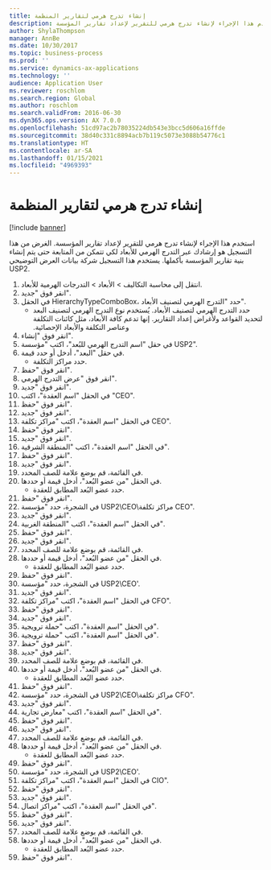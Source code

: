 ```yaml
---
title: إنشاء تدرج هرمي لتقارير المنظمة
description: استخدم هذا الإجراء لإنشاء تدرج هرمي للتقرير لإعداد تقارير المؤسسة.
author: ShylaThompson
manager: AnnBe
ms.date: 10/30/2017
ms.topic: business-process
ms.prod: ''
ms.service: dynamics-ax-applications
ms.technology: ''
audience: Application User
ms.reviewer: roschlom
ms.search.region: Global
ms.author: roschlom
ms.search.validFrom: 2016-06-30
ms.dyn365.ops.version: AX 7.0.0
ms.openlocfilehash: 51cd97ac2b78035224db543e3bcc5d606a16ffde
ms.sourcegitcommit: 38d40c331c8894acb7b119c5073e3088b54776c1
ms.translationtype: HT
ms.contentlocale: ar-SA
ms.lasthandoff: 01/15/2021
ms.locfileid: "4969393"
---
```

# <a name="create-an-organization-report-hierarchy"></a>إنشاء تدرج هرمي لتقارير المنظمة

[!include [banner](../../includes/banner.md)]

استخدم هذا الإجراء لإنشاء تدرج هرمي للتقرير لإعداد تقارير المؤسسة. الغرض من هذا التسجيل هو إرشادك عبر التدرج الهرمي للأبعاد لكي تتمكن من المتابعة حتى يتم إنشاء بنية تقارير المؤسسة بأكملها. يستخدم هذا التسجيل شركة بيانات العرض التوضيحي USP2.

1. انتقل إلى محاسبة التكاليف > الأبعاد > التدرجات الهرمية للأبعاد‬.
2. انقر فوق "جديد".
3. في الحقل HierarchyTypeComboBox، حدد "التدرج الهرمي لتصنيف الأبعاد‬".
    * حدد التدرج الهرمي لتصنيف الأبعاد‬. يُستخدم نوع ‏‫التدرج الهرمي لتصنيف البعد لتحديد القواعد ولأغراض إعداد التقارير. إنها تدعم كافة الأبعاد، مثل كائنات التكلفة وعناصر التكلفة والأبعاد الإحصائية.  
4. انقر فوق "إنشاء".
5. في حقل "‏‫اسم التدرج الهرمي للبُعد‬‬"، اكتب "مؤسسة USP2".
6. في حقل "البعد"، أدخل أو حدد قيمة.
    * حدد مراكز التكلفة.  
7. انقر فوق "حفظ".
8. انقر فوق "عرض التدرج الهرمي".
9. انقر فوق "جديد".
10. في الحقل "اسم العقدة"، اكتب "CEO".
11. انقر فوق "حفظ".
12. انقر فوق "جديد".
13. في الحقل "اسم العقدة"، اكتب "مراكز تكلفة CEO".
14. انقر فوق "حفظ".
15. انقر فوق "جديد".
16. في الحقل "اسم العقدة"، اكتب "المنطقة الشرقية".
17. انقر فوق "حفظ".
18. انقر فوق "جديد".
19. في القائمة، قم بوضع علامة للصف المحدد.
20. في الحقل "من عضو البُعد‬"، أدخل قيمة أو حددها.
    * حدد عضو البُعد المطابق للعقدة.  
21. انقر فوق "حفظ".
22. في الشجرة، حدد "مؤسسة USP2\CEO\مراكز تكلفة CEO".
23. انقر فوق "جديد".
24. في الحقل "اسم العقدة"، اكتب "المنطقة الغربية".
25. انقر فوق "حفظ".
26. انقر فوق "جديد".
27. في القائمة، قم بوضع علامة للصف المحدد.
28. في الحقل "من عضو البُعد‬"، أدخل قيمة أو حددها.
    * حدد عضو البُعد المطابق للعقدة.  
29. انقر فوق "حفظ".
30. في الشجرة، حدد "مؤسسة USP2\CEO'.
31. انقر فوق "جديد".
32. في الحقل "اسم العقدة"، اكتب "مراكز تكلفة CFO".
33. انقر فوق "حفظ".
34. انقر فوق "جديد".
35. في الحقل "اسم العقدة"، اكتب "حملة ترويجية".
36. في الحقل "اسم العقدة"، اكتب "حملة ترويجية".
37. انقر فوق "حفظ".
38. انقر فوق "جديد".
39. في القائمة، قم بوضع علامة للصف المحدد.
40. في الحقل "من عضو البُعد‬"، أدخل قيمة أو حددها.
    * حدد عضو البُعد المطابق للعقدة.  
41. انقر فوق "حفظ".
42. في الشجرة، حدد "مؤسسة USP2‏\CEO\مراكز تكلفة CFO".
43. انقر فوق "جديد".
44. في الحقل "اسم العقدة"، اكتب "معارض تجارية".
45. انقر فوق "حفظ".
46. انقر فوق "جديد".
47. في القائمة، قم بوضع علامة للصف المحدد.
48. في الحقل "من عضو البُعد‬"، أدخل قيمة أو حددها.
    * حدد عضو البُعد المطابق للعقدة.  
49. انقر فوق "حفظ".
50. في الشجرة، حدد "مؤسسة USP2\CEO'.
51. في الحقل "اسم العقدة"، اكتب "مراكز تكلفة CIO".
52. انقر فوق "حفظ".
53. انقر فوق "جديد".
54. في الحقل "اسم العقدة"، اكتب "مراكز اتصال".
55. انقر فوق "حفظ".
56. انقر فوق "جديد".
57. في القائمة، قم بوضع علامة للصف المحدد.
58. في الحقل "من عضو البُعد‬"، أدخل قيمة أو حددها.
    * حدد عضو البُعد المطابق للعقدة.  
59. انقر فوق "حفظ".

